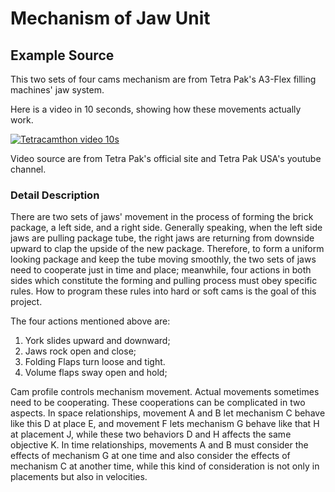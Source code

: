 # Mechanism of Jaw Unit

## Example Source

This two sets of four cams mechanism are from Tetra Pak's A3-Flex filling machines' jaw system.

Here is a video in 10 seconds, showing how these movements actually work.

[![Tetracamthon video 10s](https://ws2.sinaimg.cn/large/006tNc79gy1g3258iyackj31kr0u0u0y.jpg)](http://mp.weixin.qq.com/mp/video?__biz=MzAwNzgwNjI3MA==&mid=100000987&sn=c98d6ab8480362eb4befa4b359b728cb&vid=wxv_801815896934318081&idx=1&vidsn=546b1ffe0f85f4fdc77b9584745a8682&fromid=1&scene=20&xtrack=1#wechat_redirect "Open video in anather tab to see what Tetra Pak A3/Flex jaw and drive unit look like and how they move.")

Video source are from Tetra Pak's official site and Tetra Pak USA's youtube channel.

### Detail Description

There are two sets of jaws' movement in the process of forming the brick package, a left side, and a right side. Generally speaking, when the left side jaws are pulling package tube, the right jaws are returning from downside upward to clap the upside of the new package. Therefore, to form a uniform looking package and keep the tube moving smoothly, the two sets of jaws need to cooperate just in time and place; meanwhile, four actions in both sides which constitute the forming and pulling process must obey specific rules. How to program these rules into hard or soft cams is the goal of this project.

The four actions mentioned above are:

1. York slides upward and downward;
2. Jaws rock open and close;
3. Folding Flaps turn loose and tight.
4. Volume flaps sway open and hold;

Cam profile controls mechanism movement. Actual movements sometimes need to be cooperating. These cooperations can be complicated in two aspects. In space relationships, movement A and B let mechanism C behave like this D at place E, and movement F lets mechanism G behave like that H at placement J, while these two behaviors D and H affects the same objective K. In time relationships, movements A and B must consider the effects of mechanism G at one time and also consider the effects of mechanism C at another time, while this kind of consideration is not only in placements but also in velocities.



